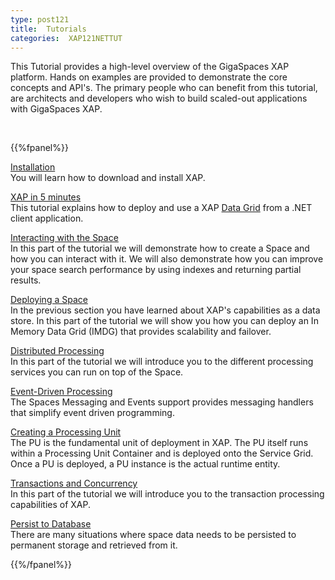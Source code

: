 ```yaml
---
type: post121
title:  Tutorials
categories:  XAP121NETTUT
---
```




This Tutorial provides a high-level overview of the GigaSpaces XAP platform. Hands on examples are provided to demonstrate the core concepts and API's. The primary people who can benefit from this tutorial, are architects and developers who wish to build scaled-out applications with GigaSpaces XAP.




<br>



{{%fpanel%}}

[Installation](./installation.html)<br>
You will learn   how to download and install XAP.


[XAP in 5 minutes](./dotnet-your-first-data-grid-application.html)<br>
This tutorial explains how to deploy and use a XAP [Data Grid](/product_overview/the-in-memory-data-grid.html) from a .NET client application.

[Interacting with the Space](./net-tutorial-part1.html)<br>
In this part of the tutorial we will demonstrate how to create a Space and how you can interact with it. We will also demonstrate how you can improve your space search performance by using indexes and returning partial results.

[Deploying a Space](./net-tutorial-part2.html)<br>
In the previous section  you have learned about XAP's capabilities as a data store. In this part of the tutorial we will show you how you can deploy an In Memory Data Grid (IMDG) that provides scalability and failover.

[Distributed Processing](./net-tutorial-part3.html)<br>
In this part of the tutorial we will introduce you to the different processing services you can run on top of the Space.

[Event-Driven Processing](./net-tutorial-part4.html)<br>
The Spaces Messaging and Events support provides messaging handlers that simplify event driven programming.

[Creating a Processing Unit](./net-tutorial-part5.html)<br>
The PU is the fundamental unit of deployment in XAP. The PU itself runs within a Processing Unit Container and is deployed onto the Service Grid. Once a PU is deployed, a PU instance is the actual runtime entity.

[Transactions and Concurrency](./net-tutorial-part6.html)<br>
In this part of the tutorial we will introduce you to the transaction processing capabilities of XAP.


[Persist to Database](./net-tutorial-part7.html)<br>
There are many situations where space data needs to be persisted to permanent storage and retrieved from it.




{{%/fpanel%}}

